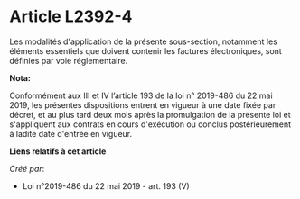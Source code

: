 # Article L2392-4

Les modalités d'application de la présente sous-section, notamment les éléments essentiels que doivent contenir les factures
électroniques, sont définies par voie réglementaire.

**Nota:**

Conformément aux III et IV l’article 193 de la loi n° 2019-486 du 22 mai 2019, les présentes dispositions entrent en vigueur
à une date fixée par décret, et au plus tard deux mois après la promulgation de la présente loi et s'appliquent aux contrats
en cours d'exécution ou conclus postérieurement à ladite date d'entrée en vigueur.

**Liens relatifs à cet article**

_Créé par_:

  - Loi n°2019-486 du 22 mai 2019 - art. 193 (V)
